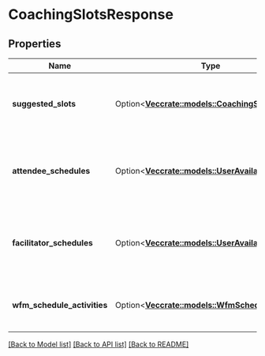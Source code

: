 # CoachingSlotsResponse

## Properties

Name | Type | Description | Notes
------------ | ------------- | ------------- | -------------
**suggested_slots** | Option<[**Vec<crate::models::CoachingSlot>**](CoachingSlot.md)> | List of slots where coaching appointment can be scheduled | [optional][readonly]
**attendee_schedules** | Option<[**Vec<crate::models::UserAvailableTimes>**](UserAvailableTimes.md)> | Periods of availability for attendees to schedule coaching appointment | [optional][readonly]
**facilitator_schedules** | Option<[**Vec<crate::models::UserAvailableTimes>**](UserAvailableTimes.md)> | Periods of availability for facilitators to schedule coaching appointment | [optional][readonly]
**wfm_schedule_activities** | Option<[**Vec<crate::models::WfmScheduleActivity>**](WfmScheduleActivity.md)> | Detailed data for WFM scheduled activities | [optional][readonly]

[[Back to Model list]](../README.md#documentation-for-models) [[Back to API list]](../README.md#documentation-for-api-endpoints) [[Back to README]](../README.md)


